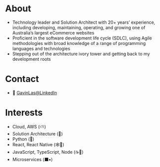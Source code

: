 # About
- Technology leader and Solution Architect with 20+ years’ experience, including developing, maintaining, operating, and growing one of Australia’s largest eCommerce websites 
- Proficient in the software development life cycle (SDLC), using Agile methodologies with broad knowledge of a range of programming languages and technologies
- Stepping out of the architecture ivory tower and getting back to my development roots 

# Contact
- :link: [GavinLas@LinkedIn](https://www.linkedin.com/in/gavinlas/)

# Interests
- Cloud, AWS (:partly_sunny:) 
- Solution Architecture (:japanese_castle:)
- Python (:snake:) 
- React, React Native (:spider_web::iphone:) 
- JavaScript, TypeScript, Node (:coffee::receipt:) 
- Microservices (:black_large_square::black_small_square:)

